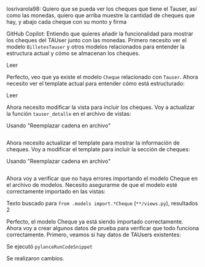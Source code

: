 losrivarola98: Quiero que se pueda ver los cheques que tiene el Tauser, así como las monedas, quiero que arriba muestre la cantidad de cheques que hay, y abajo cada cheque con su monto y firma

GitHub Copilot: Entiendo que quieres añadir la funcionalidad para mostrar los cheques del TAUser junto con las monedas. Primero necesito ver el modelo `BilletesTauser` y otros modelos relacionados para entender la estructura actual y cómo se almacenan los cheques. 

Leer [](file:///home/brandon-rivarola/Escritorio/Casa%20de%20cambios/proyectoIS/proyecto/transacciones/models.py)

Perfecto, veo que ya existe el modelo `Cheque` relacionado con `Tauser`. Ahora necesito ver el template actual para entender cómo está estructurado: 

Leer [](file:///home/brandon-rivarola/Escritorio/Casa%20de%20cambios/proyectoIS/proyecto/transacciones/templates/transacciones/tauser_detalles.html)

Ahora necesito modificar la vista para incluir los cheques. Voy a actualizar la función `tauser_detalle` en el archivo de vistas: 

Usando "Reemplazar cadena en archivo"


```

```
Ahora necesito actualizar el template para mostrar la información de cheques. Voy a modificar el template para incluir la sección de cheques: 

Usando "Reemplazar cadena en archivo"


```

```
Ahora voy a verificar que no haya errores importando el modelo Cheque en el archivo de modelos. Necesito asegurarme de que el modelo esté correctamente importado en las vistas: 

Texto buscado para `from .models import.*Cheque` (`**/views.py`), resultados 2

Perfecto, el modelo Cheque ya está siendo importado correctamente. Ahora voy a crear algunos datos de prueba para verificar que todo funciona correctamente. Primero, veamos si hay datos de TAUsers existentes: 

Se ejecutó `pylanceRunCodeSnippet` 

Se realizaron cambios.